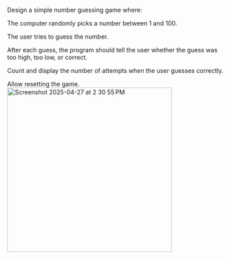 Design a simple number guessing game where:

The computer randomly picks a number between 1 and 100.

The user tries to guess the number.

After each guess, the program should tell the user whether the guess was too high, too low, or correct.

Count and display the number of attempts when the user guesses correctly.

 Allow resetting the game.
 <img width="382" alt="Screenshot 2025-04-27 at 2 30 55 PM" src="https://github.com/user-attachments/assets/ce1249d5-4a0a-4c89-86b2-8cdc8495a172" />

 
